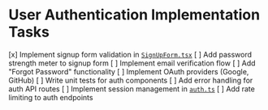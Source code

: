 # User Authentication Implementation Tasks

[x] Implement signup form validation in [`SignUpForm.tsx`](src/components/SignUpForm.tsx)
[ ] Add password strength meter to signup form
[ ] Implement email verification flow
[ ] Add "Forgot Password" functionality
[ ] Implement OAuth providers (Google, GitHub)
[ ] Write unit tests for auth components
[ ] Add error handling for auth API routes
[ ] Implement session management in [`auth.ts`](src/lib/auth.ts)
[ ] Add rate limiting to auth endpoints